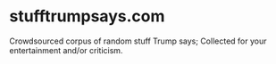 # stufftrumpsays.com
Crowdsourced corpus of random stuff Trump says; Collected for your entertainment and/or criticism.
